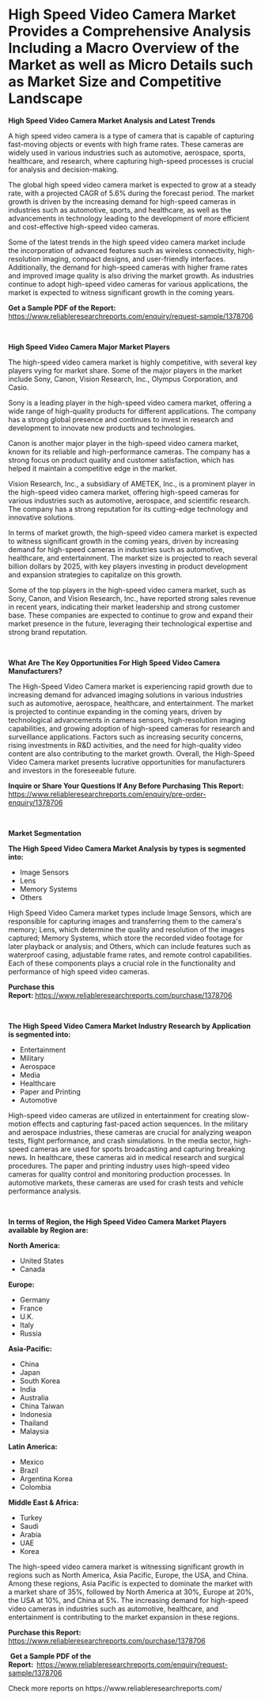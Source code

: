 <p><h1>High Speed Video Camera Market Provides a Comprehensive Analysis Including a Macro Overview of the Market as well as Micro Details such as Market Size and Competitive Landscape</h1></p><p><strong>High Speed Video Camera Market Analysis and Latest Trends</strong></p>
<p><p>A high speed video camera is a type of camera that is capable of capturing fast-moving objects or events with high frame rates. These cameras are widely used in various industries such as automotive, aerospace, sports, healthcare, and research, where capturing high-speed processes is crucial for analysis and decision-making.</p><p>The global high speed video camera market is expected to grow at a steady rate, with a projected CAGR of 5.6% during the forecast period. The market growth is driven by the increasing demand for high-speed cameras in industries such as automotive, sports, and healthcare, as well as the advancements in technology leading to the development of more efficient and cost-effective high-speed video cameras.</p><p>Some of the latest trends in the high speed video camera market include the incorporation of advanced features such as wireless connectivity, high-resolution imaging, compact designs, and user-friendly interfaces. Additionally, the demand for high-speed cameras with higher frame rates and improved image quality is also driving the market growth. As industries continue to adopt high-speed video cameras for various applications, the market is expected to witness significant growth in the coming years.</p></p>
<p><strong>Get a Sample PDF of the Report:&nbsp;</strong> <a href="https://www.reliableresearchreports.com/enquiry/request-sample/1378706">https://www.reliableresearchreports.com/enquiry/request-sample/1378706</a></p>
<p>&nbsp;</p>
<p><strong>High Speed Video Camera Major Market Players</strong></p>
<p><p>The high-speed video camera market is highly competitive, with several key players vying for market share. Some of the major players in the market include Sony, Canon, Vision Research, Inc., Olympus Corporation, and Casio.</p><p>Sony is a leading player in the high-speed video camera market, offering a wide range of high-quality products for different applications. The company has a strong global presence and continues to invest in research and development to innovate new products and technologies.</p><p>Canon is another major player in the high-speed video camera market, known for its reliable and high-performance cameras. The company has a strong focus on product quality and customer satisfaction, which has helped it maintain a competitive edge in the market.</p><p>Vision Research, Inc., a subsidiary of AMETEK, Inc., is a prominent player in the high-speed video camera market, offering high-speed cameras for various industries such as automotive, aerospace, and scientific research. The company has a strong reputation for its cutting-edge technology and innovative solutions.</p><p>In terms of market growth, the high-speed video camera market is expected to witness significant growth in the coming years, driven by increasing demand for high-speed cameras in industries such as automotive, healthcare, and entertainment. The market size is projected to reach several billion dollars by 2025, with key players investing in product development and expansion strategies to capitalize on this growth.</p><p>Some of the top players in the high-speed video camera market, such as Sony, Canon, and Vision Research, Inc., have reported strong sales revenue in recent years, indicating their market leadership and strong customer base. These companies are expected to continue to grow and expand their market presence in the future, leveraging their technological expertise and strong brand reputation.</p></p>
<p>&nbsp;</p>
<p><strong>What Are The Key Opportunities For High Speed Video Camera Manufacturers?</strong></p>
<p><p>The High-Speed Video Camera market is experiencing rapid growth due to increasing demand for advanced imaging solutions in various industries such as automotive, aerospace, healthcare, and entertainment. The market is projected to continue expanding in the coming years, driven by technological advancements in camera sensors, high-resolution imaging capabilities, and growing adoption of high-speed cameras for research and surveillance applications. Factors such as increasing security concerns, rising investments in R&D activities, and the need for high-quality video content are also contributing to the market growth. Overall, the High-Speed Video Camera market presents lucrative opportunities for manufacturers and investors in the foreseeable future.</p></p>
<p><strong>Inquire or Share Your Questions If Any Before Purchasing This Report:</strong> <a href="https://www.reliableresearchreports.com/enquiry/pre-order-enquiry/1378706">https://www.reliableresearchreports.com/enquiry/pre-order-enquiry/1378706</a></p>
<p>&nbsp;</p>
<p><strong>Market Segmentation</strong></p>
<p><strong>The High Speed Video Camera Market Analysis by types is segmented into:</strong></p>
<p><ul><li>Image Sensors</li><li>Lens</li><li>Memory Systems</li><li>Others</li></ul></p>
<p><p>High Speed Video Camera market types include Image Sensors, which are responsible for capturing images and transferring them to the camera's memory; Lens, which determine the quality and resolution of the images captured; Memory Systems, which store the recorded video footage for later playback or analysis; and Others, which can include features such as waterproof casing, adjustable frame rates, and remote control capabilities. Each of these components plays a crucial role in the functionality and performance of high speed video cameras.</p></p>
<p><strong>Purchase this Report:&nbsp;</strong><a href="https://www.reliableresearchreports.com/purchase/1378706">https://www.reliableresearchreports.com/purchase/1378706</a></p>
<p>&nbsp;</p>
<p><strong>The High Speed Video Camera Market Industry Research by Application is segmented into:</strong></p>
<p><ul><li>Entertainment</li><li>Military</li><li>Aerospace</li><li>Media</li><li>Healthcare</li><li>Paper and Printing</li><li>Automotive</li></ul></p>
<p><p>High-speed video cameras are utilized in entertainment for creating slow-motion effects and capturing fast-paced action sequences. In the military and aerospace industries, these cameras are crucial for analyzing weapon tests, flight performance, and crash simulations. In the media sector, high-speed cameras are used for sports broadcasting and capturing breaking news. In healthcare, these cameras aid in medical research and surgical procedures. The paper and printing industry uses high-speed video cameras for quality control and monitoring production processes. In automotive markets, these cameras are used for crash tests and vehicle performance analysis.</p></p>
<p>&nbsp;</p>
<p><strong>In terms of Region, the High Speed Video Camera Market Players available by Region are:</strong></p>
<p>
    <p> <strong> North America: </strong>
        <ul>
            <li>United States</li>
            <li>Canada</li>
        </ul>
        </p> 
    <p> <strong> Europe: </strong>
        <ul>
            <li>Germany</li>
            <li>France</li>
            <li>U.K.</li>
            <li>Italy</li>
            <li>Russia</li>
        </ul>
        </p> 
    <p> <strong> Asia-Pacific: </strong>
        <ul>
            <li>China</li>
            <li>Japan</li>
            <li>South Korea</li>
            <li>India</li>
            <li>Australia</li>
            <li>China Taiwan</li>
            <li>Indonesia</li>
            <li>Thailand</li>
            <li>Malaysia</li>
        </ul>
        </p> 
    <p> <strong> Latin America: </strong>
        <ul>
            <li>Mexico</li>
            <li>Brazil</li>
            <li>Argentina Korea</li>
            <li>Colombia</li>
        </ul>
        </p> 
    <p> <strong> Middle East & Africa: </strong>
        <ul>
            <li>Turkey</li>
            <li>Saudi</li>
            <li>Arabia</li>
            <li>UAE</li>
            <li>Korea</li>
        </ul>
    </p>
    </p>
<p><p>The high-speed video camera market is witnessing significant growth in regions such as North America, Asia Pacific, Europe, the USA, and China. Among these regions, Asia Pacific is expected to dominate the market with a market share of 35%, followed by North America at 30%, Europe at 20%, the USA at 10%, and China at 5%. The increasing demand for high-speed video cameras in industries such as automotive, healthcare, and entertainment is contributing to the market expansion in these regions.</p></p>
<p><strong>Purchase this Report: </strong><a href="https://www.reliableresearchreports.com/purchase/1378706">https://www.reliableresearchreports.com/purchase/1378706</a></p>
<p>&nbsp;<strong>Get a Sample PDF of the Report:&nbsp;&nbsp;</strong><a href="https://www.reliableresearchreports.com/enquiry/request-sample/1378706">https://www.reliableresearchreports.com/enquiry/request-sample/1378706</a></p>
<p><strong></strong></p>
<p>Check more reports on https://www.reliableresearchreports.com/</p>